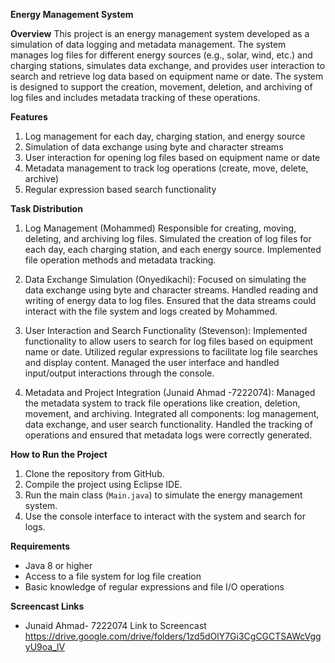 **Energy Management System**

**Overview**
This project is an energy management system developed as a simulation of data logging and metadata management. The system manages log files for different energy sources (e.g., solar, wind, etc.) and charging stations, simulates data exchange, and provides user interaction to search and retrieve log data based on equipment name or date.
The system is designed to support the creation, movement, deletion, and archiving of log files and includes metadata tracking of these operations.

**Features**
1. Log management for each day, charging station, and energy source
2. Simulation of data exchange using byte and character streams
3. User interaction for opening log files based on equipment name or date
4. Metadata management to track log operations (create, move, delete, archive)
5. Regular expression based search functionality

 **Task Distribution**
1. Log Management (Mohammed)
    Responsible for creating, moving, deleting, and archiving log files.
    Simulated the creation of log files for each day, each charging station, and each energy source.
    Implemented file operation methods and metadata tracking.

2. Data Exchange Simulation (Onyedikachi):
    Focused on simulating the data exchange using byte and character streams.
    Handled reading and writing of energy data to log files.
    Ensured that the data streams could interact with the file system and logs created by Mohammed.

3. User Interaction and Search Functionality (Stevenson):
    Implemented functionality to allow users to search for log files based on equipment name or date.
    Utilized regular expressions to facilitate log file searches and display content.
    Managed the user interface and handled input/output interactions through the console.

4. Metadata and Project Integration (Junaid Ahmad -7222074):
   Managed the metadata system to track file operations like creation, deletion, movement, and archiving.
   Integrated all components: log management, data exchange, and user search functionality.
   Handled the tracking of operations and ensured that metadata logs were correctly generated.

**How to Run the Project**
1. Clone the repository from GitHub.
2. Compile the project using  Eclipse IDE.
3. Run the main class (`Main.java`) to simulate the energy management system.
4. Use the console interface to interact with the system and search for logs.

**Requirements**
- Java 8 or higher
- Access to a file system for log file creation
- Basic knowledge of regular expressions and file I/O operations

**Screencast Links**  
- Junaid Ahmad- 7222074 Link to Screencast https://drive.google.com/drive/folders/1zd5dOlY7Gi3CgCGCTSAWcVggyU9oa_lV
